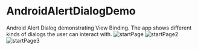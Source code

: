 # AndroidAlertDialogDemo
Android Alert Dialog demonstrating View Binding.
The app shows different kinds of dialogs the user can interact with.
![startPage](https://user-images.githubusercontent.com/6608976/156876176-e62831e4-b5bb-4ed2-b1c0-b4fed09f5114.png)
![startPage2](https://user-images.githubusercontent.com/6608976/156876183-b986aeb0-be20-4665-83a4-a0a4656ba048.png)
![startPage3](https://user-images.githubusercontent.com/6608976/156876185-72f5253e-a7dd-4e77-8655-034eeb7ae614.png)
